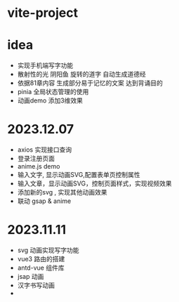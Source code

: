 # vite-project
# idea
- 实现手机端写字功能 
- 散射性的光 阴阳鱼 旋转的道字 自动生成道德经
- 依据81章内容 生成部分易于记忆的文案 达到背诵目的
- pinia 全局状态管理的使用
- 动画demo 添加3维效果

# 2023.12.07
- axios 实现接口查询
- 登录注册页面
- anime.js demo
- 输入文字, 显示动画SVG,配置表单页控制属性
- 输入文章，显示动画SVG，控制页面样式，实现视频效果
- 添加新的svg , 实现其他动画效果
- 联动 gsap & anime

# 2023.11.11
- svg 动画实现写字功能
- vue3 路由的搭建
- antd-vue 组件库
- jsap 动画
- 汉字书写动画
- 

